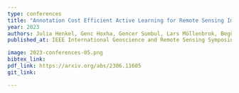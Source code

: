 ```yaml
---
type: conferences
title: "Annotation Cost Efficient Active Learning for Remote Sensing Image Retrieval"
year: 2023
authors: Julia Henkel, Genc Hoxha, Gencer Sumbul, Lars Möllenbrok, Begüm Demir
published_at: IEEE International Geoscience and Remote Sensing Symposium, Pasadena, California, 2023

image: 2023-conferences-05.png
bibtex_link:
pdf_link: https://arxiv.org/abs/2306.11605
git_link:

---
```


